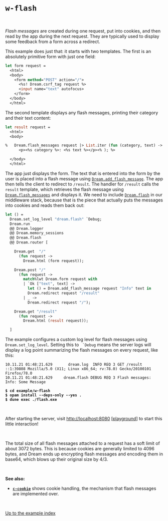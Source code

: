 # `w-flash`

<br>

*Flash messages* are created during one request, put into cookies, and then
read by the app during the next request. They are typically used to display some
feedback from a form across a redirect.

This example does just that: it starts with two templates. The first is an
absolutely primitive form with just one field:

```ocaml
let form request =
  <html>
  <body>
    <form method="POST" action="/">
      <%s! Dream.csrf_tag request %>
      <input name="text" autofocus>
    </form>
  </body>
  </html>
```

The second template displays any flash messages, printing their category and
their text content:

```ocaml
let result request =
  <html>
  <body>

%   Dream.flash_messages request |> List.iter (fun (category, text) ->
      <p><%s category %>: <%s text %></p><% ); %>

  </body>
  </html>
```

The app just displays the form. The text that is entered into the form by the
user is placed into a flash message using
[`Dream.add_flash_message`](https://aantron.github.io/dream/#val-add_flash_message).
The app
then tells the client to redirect to `/result`. The handler for `/result` calls
the `result` template, which retrieves the flash message using
[`Dream.flash_messages`](https://aantron.github.io/dream/#val-flash_messages)
and displays it. We need to include
[`Dream.flash`](https://aantron.github.io/dream/#val-flash) in our middleware
stack, because that is the piece that actually puts the messages into cookies
and reads them back out:

```ocaml
let () =
  Dream.set_log_level "dream.flash" `Debug;
  Dream.run
  @@ Dream.logger
  @@ Dream.memory_sessions
  @@ Dream.flash
  @@ Dream.router [

    Dream.get  "/"
      (fun request ->
        Dream.html (form request));

    Dream.post "/"
      (fun request ->
        match%lwt Dream.form request with
        | `Ok ["text", text] ->
          let () = Dream.add_flash_message request "Info" text in
          Dream.redirect request "/result"
        | _ ->
          Dream.redirect request "/");

    Dream.get "/result"
      (fun request ->
        Dream.html (result request));

  ]
```

The example configures a custom log level for flash messages using
`Dream.set_log_level`. Setting this to `` `Debug`` means the server logs
will display a log point summarizing the flash messages on every
request, like this:

```
10.11.21 01:48:21.629       dream.log  INFO REQ 3 GET /result ::1:39808 Mozilla/5.0 (X11; Linux x86_64; rv:78.0) Gecko/20100101 Firefox/78.0
10.11.21 01:48:21.629     dream.flash DEBUG REQ 3 Flash messages: Info: Some Message
```

<pre><code><b>$ cd example/w-flash</b>
<b>$ opam install --deps-only --yes .</b>
<b>$ dune exec ./flash.exe</b></code></pre>

<br>

After starting the server, visit [http://localhost:8080](http://localhost:8080)
[[playground](http://dream.as/w-flash)] to start this little interaction!

<br>

The total size of all flash messages attached to a request has a soft limit of
about 3072 bytes. This is because cookies are generally limited to 4096 bytes,
and Dream ends up encrypting flash messages and encoding them in base64, which
blows up their original size by 4/3.

<br>

**See also:**

- [**`c-cookie`**](../c-cookie#files) shows cookie handling, the mechanism that
  flash messages are implemented over.

<br>

[Up to the example index](../#examples)
